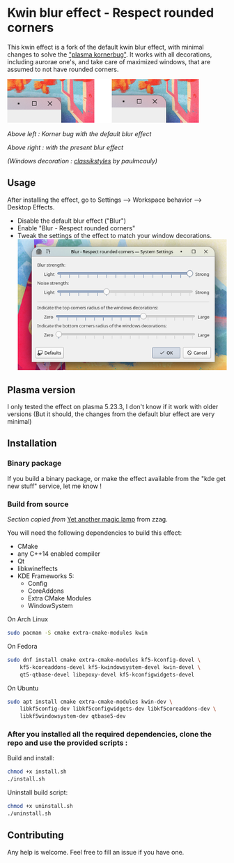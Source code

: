 # Kwin blur effect - Respect rounded corners


This kwin effect is a fork of the default kwin blur effect, with minimal changes
to solve the ["plasma kornerbug"](https://bugs.kde.org/show_bug.cgi?id=395725).
It works with all decorations, including aurorae one's, and take care of maximized windows, that are assumed to not have rounded corners.


![Screenshot](doc/demo.png)

*Above left : Korner bug with the default blur effect*

*Above right : with the present blur effect*
 
*(Windows decoration :  [classikstyles](https://github.com/paulmcauley/classikstyles) by paulmcauly)*

## Usage

After installing the effect, go to Settings --> Workspace behavior --> Desktop Effects.

- Disable the default blur effect ("Blur")
- Enable "Blur - Respect rounded corners"
- Tweak the settings of the effect to match your window decorations.
![Settings](doc/settings.png)

## Plasma version

I only tested the effect on plasma 5.23.3, I don't know if it work with older versions (But it should, the changes from the default blur effect are very minimal)

## Installation

### Binary package

If you build a binary package, or make the effect available from the "kde get new stuff" service, let me know ! 

### Build from source

*Section copied from* [Yet another magic lamp](https://github.com/zzag/kwin-effects-yet-another-magic-lamp) from zzag.

You will need the following dependencies to build this effect:
* CMake
* any C++14 enabled compiler
* Qt
* libkwineffects
* KDE Frameworks 5:
    - Config
    - CoreAddons
    - Extra CMake Modules
    - WindowSystem

On Arch Linux

```sh
sudo pacman -S cmake extra-cmake-modules kwin
```

On Fedora

```sh
sudo dnf install cmake extra-cmake-modules kf5-kconfig-devel \
    kf5-kcoreaddons-devel kf5-kwindowsystem-devel kwin-devel \
    qt5-qtbase-devel libepoxy-devel kf5-kconfigwidgets-devel
```

On Ubuntu

```sh
sudo apt install cmake extra-cmake-modules kwin-dev \
    libkf5config-dev libkf5configwidgets-dev libkf5coreaddons-dev \
    libkf5windowsystem-dev qtbase5-dev
```

### After you installed all the required dependencies, clone the repo and use the provided scripts :


Build and install:

```sh
chmod +x install.sh
./install.sh
```
Uninstall build script:

```sh
chmod +x uninstall.sh
./uninstall.sh
```

## Contributing

Any help is welcome. Feel free to fill an issue if you have one.
